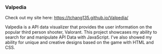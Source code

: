 ### Valpedia

Check out my site here: https://tchang135.github.io/Valpedia/

Valpedia is a API data visualizer that provides the user information on the popular third person shooter, Valorant. This project showcases my ability to search for and manipulate API Data with JavaScript. I've also showed my ability for unique and creative designs based on the game with HTML and CSS. 

